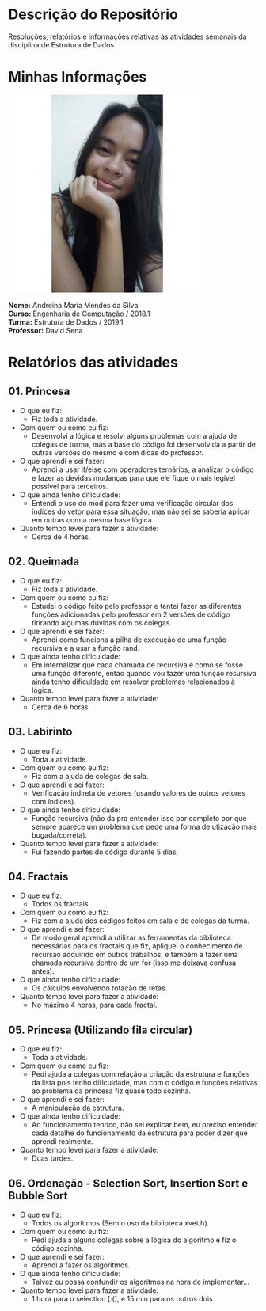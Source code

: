 # Descrição do Repositório
Resoluções, relatórios e informações relativas às atividades semanais da disciplina de Estrutura de Dados.

#

# Minhas Informações 

![](Perfil.png)

**Nome:** Andreina Maria Mendes da Silva   
**Curso:** Engenharia de Computação / 2018.1  
**Turma:** Estrutura de Dados / 2019.1  
**Professor:** David Sena  

#

# Relatórios das atividades

## 01. Princesa

* O que eu fiz:  
    * Fiz toda a atividade.
* Com quem ou como eu fiz:
    * Desenvolvi a lógica e resolvi alguns problemas com a ajuda de colegas de turma, mas a base do código foi desenvolvida a partir de outras versões do mesmo e com dicas do professor.
* O que aprendi e sei fazer:
    * Aprendi a usar if/else com operadores ternários, a analizar o código e fazer as devidas mudanças para que ele fique o mais legível possível para terceiros.
* O que ainda tenho dificuldade:
    * Entendi o uso do mod para fazer uma verificação circular dos índices do vetor para essa situação, mas não sei se saberia aplicar em outras com a mesma base lógica.
* Quanto tempo levei para fazer a atividade:
    * Cerca de 4 horas.

## 02. Queimada

* O que eu fiz:    
    * Fiz toda a atividade.
* Com quem ou como eu fiz:  
    * Estudei o código feito pelo professor e tentei fazer as diferentes funções adicionadas pelo professor em 2 versões de código tirirando algumas dúvidas com os colegas. 
* O que aprendi e sei fazer:  
    * Aprendi como funciona a pilha de execução de uma função recursiva e a usar a função rand.
* O que ainda tenho dificuldade:  
    * Em internalizar que cada chamada de recursiva é como se fosse uma função diferente, então quando vou fazer uma função resursiva ainda tenho dificuldade em resolver problemas relacionados à lógica.
* Quanto tempo levei para fazer a atividade:  
    * Cerca de 6 horas.

## 03. Labirinto

* O que eu fiz:  
    * Toda a atividade.
* Com quem ou como eu fiz:  
    * Fiz com a ajuda de colegas de sala.
* O que aprendi e sei fazer:  
    * Verificação indireta de vetores (usando valores de outros vetores com índices). 
* O que ainda tenho dificuldade:  
    * Função recursiva (não da pra entender isso por completo por que sempre aparece um problema que pede uma forma de utização mais bugada/correta).
* Quanto tempo levei para fazer a atividade:  
    * Fui fazendo partes do código durante 5 dias;

## 04. Fractais

* O que eu fiz:  
    * Todos os fractais.
* Com quem ou como eu fiz:  
    * Fiz com a ajuda dos códigos feitos em sala e de colegas da turma.
* O que aprendi e sei fazer:  
    * De modo geral aprendi a utilizar as ferramentas da biblioteca necessárias para os fractais que fiz, apliquei o conhecimento de recursão adquirido em outros trabalhos, e também a fazer uma chamada recursiva dentro de um for (isso me deixava confusa antes).
* O que ainda tenho dificuldade:  
    * Os cálculos envolvendo rotação de retas.
* Quanto tempo levei para fazer a atividade:  
    * No máximo 4 horas, para cada fractal.

## 05. Princesa (Utilizando fila circular)

* O que eu fiz:  
    * Toda a atividade.
* Com quem ou como eu fiz:  
    * Pedi ajuda a colegas com relação a criação da estrutura e funções da lista pois tenho dificuldade, mas com o código e funções relativas ao problema da princesa fiz quase todo sozinha.
* O que aprendi e sei fazer:  
    * A manipulação da estrutura.
* O que ainda tenho dificuldade:  
    * Ao funcionamento teorico, não sei explicar bem, eu preciso entender cada detalhe do funcionamento da estrutura para poder dizer que aprendi realmente.
* Quanto tempo levei para fazer a atividade:  
    * Duas tardes.

## 06. Ordenação - Selection Sort, Insertion Sort e Bubble Sort

* O que eu fiz:  
    * Todos os algorítimos (Sem o uso da biblioteca xvet.h).
* Com quem ou como eu fiz: 
    * Pedi ajuda a alguns colegas sobre a lógica do algoritmo e fiz o código sozinha.
* O que aprendi e sei fazer:  
    * Aprendi a fazer os algoritmos.
* O que ainda tenho dificuldade:  
    * Talvez eu possa confundir os algoritmos na hora de implementar...
* Quanto tempo levei para fazer a atividade:  
    * 1 hora para o selection [:(], e 15 min para os outros dois.

#